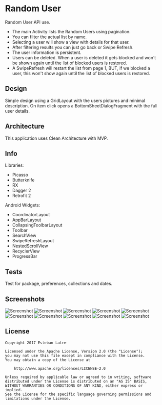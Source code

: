 # Random User

Random User API use.

- The main Activity lists the Random Users using pagination.
- You can filter the actual list by name.
- Selecting a user will show a view with details for that user.
- After filtering results you can just go back or Swipe Refresh.
- The user information is persistent.
- Users can be deleted. When a user is deleted it gets blocked and won't be shown again until the list of blocked users is restored.
- A SwipeRefresh will restart the list from page 1, BUT, if we blocked a user, this won't show again until the list of blocked users is restored.

## Design

Simple design using a GridLayout with the users pictures and minimal description. On item click opens a BottomSheetDialogFragment with the full user details.

## Architecture

This application uses Clean Architecture with MVP.

## Info

Libraries:

- Picasso
- Butterknife
- RX
- Dagger 2
- Retrofit 2

Android Widgets:

- CoordinatorLayout
- AppBarLayout
- CollapsingToolbarLayout
- Toolbar
- SearchView
- SwipeRefreshLayout
- NestedScrollView
- RecyclerView
- ProgressBar

## Tests

Test for package, preferences, collections and dates.

## Screenshots

![Screenshot](art/device-2016-11-17-125827.png)
![Screenshot](art/device-2016-11-17-125955.png)
![Screenshot](art/device-2016-11-17-130037.png)
![Screenshot](art/device-2016-11-17-130038.png)
![Screenshot](art/device-2016-11-17-130039.png)
![Screenshot](art/device-2016-11-17-130155.png)
![Screenshot](art/device-2016-11-17-130160.png)
![Screenshot](art/device-2016-11-17-130165.png)
![Screenshot](art/device-2016-11-17-130170.png)
![Screenshot](art/device-2016-11-17-130175.png)

## License
    Copyright 2017 Esteban Latre
    
    Licensed under the Apache License, Version 2.0 (the "License");
    you may not use this file except in compliance with the License.
    You may obtain a copy of the License at
    
        http://www.apache.org/licenses/LICENSE-2.0
    
    Unless required by applicable law or agreed to in writing, software
    distributed under the License is distributed on an "AS IS" BASIS,
    WITHOUT WARRANTIES OR CONDITIONS OF ANY KIND, either express or implied.
    See the License for the specific language governing permissions and
    limitations under the License.
